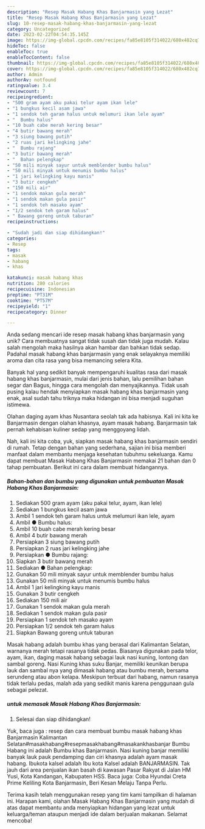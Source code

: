 ```yaml
---
description: "Resep Masak Habang Khas Banjarmasin yang Lezat"
title: "Resep Masak Habang Khas Banjarmasin yang Lezat"
slug: 10-resep-masak-habang-khas-banjarmasin-yang-lezat
category: Uncategorized
date: 2023-02-22T04:54:35.145Z
image: https://img-global.cpcdn.com/recipes/fa85e8105f314022/680x482cq70/masak-habang-khas-banjarmasin-foto-resep-utama.jpg
hideToc: false
enableToc: true
enableTocContent: false
thumbnail: https://img-global.cpcdn.com/recipes/fa85e8105f314022/680x482cq70/masak-habang-khas-banjarmasin-foto-resep-utama.jpg
cover: https://img-global.cpcdn.com/recipes/fa85e8105f314022/680x482cq70/masak-habang-khas-banjarmasin-foto-resep-utama.jpg
author: Admin
authorAv: notfound
ratingvalue: 3.4
reviewcount: 7
recipeingredient:
- "500 gram ayam aku pakai telur ayam ikan lele"
- "1 bungkus kecil asam jawa"
- "1 sendok teh garam halus untuk melumuri ikan lele ayam"
- "  Bumbu halus"
- "10 buah cabe merah kering besar"
- "4 butir bawang merah"
- "3 siung bawang putih"
- "2 ruas jari kelingking jahe"
- "  Bumbu rajang"
- "3 butir bawang merah"
- "  Bahan pelengkap"
- "50 mili minyak sayur untuk memblender bumbu halus"
- "50 mili minyak untuk menumis bumbu halus"
- "1 jari kelingking kayu manis"
- "3 butir cengkeh"
- "150 mili air"
- "1 sendok makan gula merah"
- "1 sendok makan gula pasir"
- "1 sendok teh masako ayam"
- "1/2 sendok teh garam halus"
- " Bawang goreng untuk taburan"
recipeinstructions:

- "Sudah jadi dan siap dihidangkan!"
categories:
- Resep
tags:
- masak
- habang
- khas

katakunci: masak habang khas 
nutrition: 280 calories
recipecuisine: Indonesian
preptime: "PT31M"
cooktime: "PT57M"
recipeyield: "1"
recipecategory: Dinner

---
```





Anda sedang mencari ide resep masak habang khas banjarmasin yang unik? Cara membuatnya sangat tidak susah dan tidak juga mudah. Kalau salah mengolah maka hasilnya akan hambar dan bahkan tidak sedap. Padahal masak habang khas banjarmasin yang enak selayaknya memiliki aroma dan cita rasa yang bisa memancing selera Kita.





Banyak hal yang sedikit banyak mempengaruhi kualitas rasa dari masak habang khas banjarmasin, mulai dari jenis bahan, lalu pemilihan bahan segar dan Bagus, hingga cara mengolah dan menyajikannya. Tidak usah pusing kalau hendak menyiapkan masak habang khas banjarmasin yang enak,      asal sudah tahu triknya maka hidangan ini bisa menjadi suguhan istimewa.














Olahan daging ayam khas Nusantara seolah tak ada habisnya. Kali ini kita ke Banjarmasin dengan olahan khasnya, ayam masak habang. Banjarmasin tak pernah kehabisan kuliner sedap yang menggoyang lidah.






Nah, kali ini kita coba, yuk, siapkan masak habang khas banjarmasin sendiri di rumah. Tetap dengan bahan yang sederhana, sajian ini bisa memberi manfaat dalam membantu menjaga kesehatan tubuhmu sekeluarga. Kamu dapat membuat Masak Habang Khas Banjarmasin memakai 21 bahan dan 0 tahap pembuatan. Berikut ini cara dalam membuat hidangannya.

<!--inarticleads1-->

##### Bahan-bahan dan bumbu yang digunakan untuk pembuatan Masak Habang Khas Banjarmasin:

1. Sediakan 500 gram ayam (aku pakai telur, ayam, ikan lele)
1. Sediakan 1 bungkus kecil asam jawa
1. Ambil 1 sendok teh garam halus untuk melumuri ikan lele, ayam
1. Ambil  ● Bumbu halus:
1. Ambil 10 buah cabe merah kering besar
1. Ambil 4 butir bawang merah
1. Persiapkan 3 siung bawang putih
1. Persiapkan 2 ruas jari kelingking jahe
1. Persiapkan  ● Bumbu rajang:
1. Siapkan 3 butir bawang merah
1. Sediakan  ● Bahan pelengkap:
1. Gunakan 50 mili minyak sayur untuk memblender bumbu halus
1. Gunakan 50 mili minyak untuk menumis bumbu halus
1. Ambil 1 jari kelingking kayu manis
1. Gunakan 3 butir cengkeh
1. Sediakan 150 mili air
1. Gunakan 1 sendok makan gula merah
1. Sediakan 1 sendok makan gula pasir
1. Persiapkan 1 sendok teh masako ayam
1. Persiapkan 1/2 sendok teh garam halus
1. Siapkan  Bawang goreng untuk taburan


Masak habang adalah bumbu khas yang berasal dari Kalimantan Selatan, warnanya merah tetapi rasanya tidak pedas. Biasanya digunakan pada telor, ayam, ikan, daging masak habang sebagai lauk nasi kuning, lontong dan sambal goreng. Nasi Kuning khas suku Banjar, memiliki keunikan berupa lauk dan sambal nya yang dimasak habang­ atau bumbu merah, bersama serundeng atau abon kelapa. Meskipun terbuat dari habang, namun rasanya tidak terlalu pedas, malah ada yang sedikit manis karena penggunaan gula sebagai pelezat. 

<!--inarticleads2-->

#####  untuk memasak Masak Habang Khas Banjarmasin:


1. Selesai dan siap dihidangkan!

Yuk, baca juga : resep dan cara membuat bumbu masak habang khas Banjarmasin Kalimantan Selatan#masakhabang#resepmasakhabang#masakankhasbanjar Bumbu Habang ini adalah Bumbu khas Banjarmasin. Nasi kuning banjar memiliki banyak lauk pauk pendamping dan ciri khasnya adalah ayam masak habang. Ibukota kalsel adalah Ibu kota Kalsel adalah BANJARMASIN. Tak jauh dari area penjualan ikan basah di kawasan Pasar Rakyat di Jalan HM Yusi, Kota Kandangan, Kabupaten HSS. Baca juga: Coba Hyundai Creta Prime Keliling Kota Banjarmasin, Beri Kesan Melaju Tanpa Perlu. 

Terima kasih telah menggunakan resep yang tim kami tampilkan di halaman ini. Harapan kami, olahan Masak Habang Khas Banjarmasin yang mudah di atas dapat membantu anda menyiapkan hidangan yang lezat untuk keluarga/teman ataupun menjadi ide dalam berjualan makanan. Selamat mencoba!

